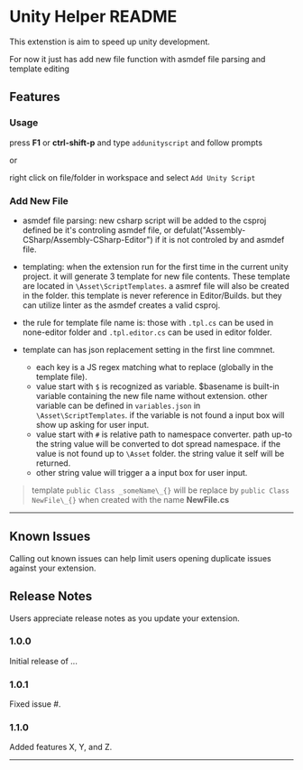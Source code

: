 # Unity Helper README

This extenstion is aim to speed up unity development.

For now it just has add new file function with asmdef file parsing and template editing

## Features

### Usage

press **F1** or **ctrl-shift-p** and type `addunityscript` and follow prompts

or

right click on file/folder in workspace and select  `Add Unity Script`

### Add New File

- asmdef file parsing: new csharp script will be added to the csproj defined be it's controling asmdef file, or defulat("Assembly-CSharp/Assembly-CSharp-Editor") if it is not controled by and asmdef file.
  
- templating: when the extension run for the first time in the current unity project. it will generate 3 template for new file contents. These template are located in `\Asset\ScriptTemplates`. a asmref file will also be created in the folder. this template is never reference in Editor/Builds. but they can utilize linter as the asmdef creates a valid csproj.

- the rule for template file name is: those with `.tpl.cs` can be used in none-editor folder and `.tpl.editor.cs` can be used in editor folder.
  
- template can has json replacement setting in the first line commnet.
  - each key is a JS regex matching what to replace (globally in the template file).  
  - value start with `$` is recognized as variable. $basename is built-in variable containing the new file name without extension. other variable can be defined in `variables.json` in `\Asset\ScriptTemplates`. if the variable is not found a input box will show up asking for user input.
  - value start with `#` is relative path to namespace converter. path up-to the string value will be converted to dot spread namespace. if the value is not found up to `\Asset` folder. the string value it self will be returned.
  - other string value will trigger a a input box for user input.

>template `public Class _someName\_{}` will be replace by `public Class NewFile\_{}` when created with the name **NewFile.cs**

---------

## Known Issues

Calling out known issues can help limit users opening duplicate issues against your extension.

## Release Notes

Users appreciate release notes as you update your extension.

### 1.0.0

Initial release of ...

### 1.0.1

Fixed issue #.

### 1.1.0

Added features X, Y, and Z.

---------
